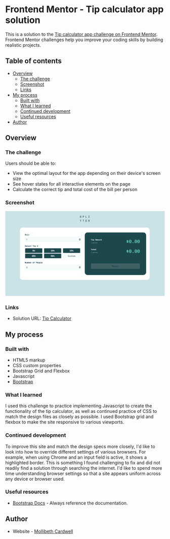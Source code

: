 # Frontend Mentor - Tip calculator app solution

This is a solution to the [Tip calculator app challenge on Frontend Mentor](https://www.frontendmentor.io/challenges/tip-calculator-app-ugJNGbJUX). Frontend Mentor challenges help you improve your coding skills by building realistic projects.

## Table of contents

- [Overview](#overview)
  - [The challenge](#the-challenge)
  - [Screenshot](#screenshot)
  - [Links](#links)
- [My process](#my-process)
  - [Built with](#built-with)
  - [What I learned](#what-i-learned)
  - [Continued development](#continued-development)
  - [Useful resources](#useful-resources)
- [Author](#author)



## Overview

### The challenge

Users should be able to:

- View the optimal layout for the app depending on their device's screen size
- See hover states for all interactive elements on the page
- Calculate the correct tip and total cost of the bill per person

### Screenshot

![](./screenshot.png)


### Links

- Solution URL: [Tip Calculator](https://mollibeth.dev/tip-calculator)


## My process

### Built with

- HTML5 markup
- CSS custom properties
- Bootstrap Grid and Flexbox
- Javascript
- [Bootstrap](https://getbootstrap.com/)



### What I learned

I used this challenge to practice implementing Javascript to create the functionality of the tip calculator, as well as continued practice of CSS to match the design files as closely as possible. I used Bootstrap grid and flexbox to make the site responsive to various viewports.


### Continued development

To improve this site and match the design specs more closely, I'd like to look into how to override different settings of various browsers. For example, when using Chrome and an input field is active, it shows a highlighted border. This is something I found challenging to fix and did not readily find a solution through searching the internet. I'd like to spend more time understanding browser settings so that a site appears uniform across any device or browser used.

### Useful resources

- [Bootstrap Docs](https://getbootstrap.com/docs/5.2/layout/grid/) - Always reference the documentation.

## Author

- Website - [Mollibeth Cardwell](https://www.mollibeth.dev)
